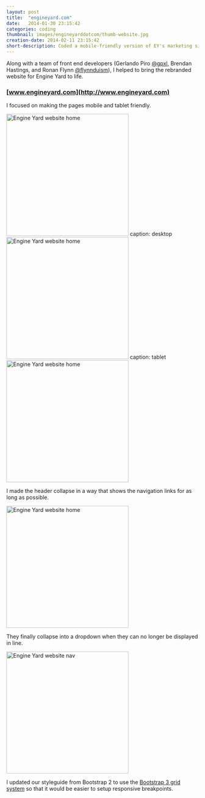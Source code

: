 ```yaml
---
layout: post
title:  "engineyard.com"
date:   2014-01-30 23:15:42
categories: coding
thumbnail: images/engineyarddotcom/thumb-website.jpg
creation-date: 2014-02-11 23:15:42
short-description: Coded a mobile-friendly version of EY's marketing site
---
```


Along with a team of front end developers (Gerlando Piro [@gpxl](https://twitter.com/gpxl), Brendan Hastings, and Ronan Flynn [@flynnduism](http://twitter.com/flynnduism)), I helped to bring the rebranded website for Engine Yard to life.

### [www.engineyard.com](http://www.engineyard.com)

I focused on making the pages mobile and tablet friendly.

<img src="{{ site.baseurl}}/images/engineyarddotcom/website-mobile-home.jpg" alt="Engine Yard website home" style="width: 320px;"/>
caption: desktop

<img src="{{ site.baseurl}}/images/engineyarddotcom/website-mobile-home.jpg" alt="Engine Yard website home" style="width: 320px;"/>
caption: tablet

<img src="{{ site.baseurl}}/images/engineyarddotcom/website-mobile-home.jpg" alt="Engine Yard website home" style="width: 320px;"/>

I made the header collapse in a way that shows the navigation links for as long as possible.

<img src="{{ site.baseurl}}/images/engineyarddotcom/website-mobile-home.jpg" alt="Engine Yard website home" style="width: 320px;"/>

They finally collapse into a dropdown when they can no longer be
displayed in line.

<img src="{{ site.baseurl}}/images/engineyarddotcom/website-mobile-home-nav.jpg" alt="Engine Yard website nav" style="width: 320px;"/>

I updated our styleguide from Bootstrap 2 to use the [Bootstrap 3 grid system](http://getbootstrap.com/css/#grid) so that it would be easier to setup responsive breakpoints.

